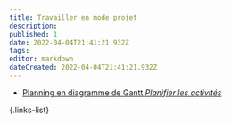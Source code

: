```yaml
---
title: Travailler en mode projet
description: 
published: 1
date: 2022-04-04T21:41:21.932Z
tags: 
editor: markdown
dateCreated: 2022-04-04T21:41:21.932Z
---
```



- [Planning en diagramme de Gantt *Planifier les activités*](/Realisationformation/AP/Planning) 

{.links-list}